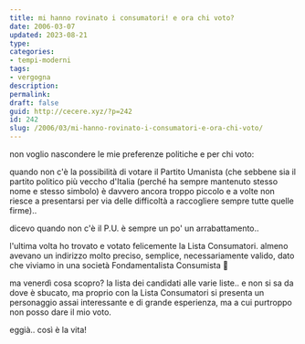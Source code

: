 ```yaml
---
title: mi hanno rovinato i consumatori! e ora chi voto?
date: 2006-03-07
updated: 2023-08-21
type: 
categories:
- tempi-moderni
tags:
- vergogna
description: 
permalink: 
draft: false
guid: http://cecere.xyz/?p=242
id: 242
slug: /2006/03/mi-hanno-rovinato-i-consumatori-e-ora-chi-voto/
---
```


non voglio nascondere le mie preferenze politiche e per chi voto:
  
quando non c'è la possibilità di votare il Partito Umanista (che sebbene sia il partito politico più veccho d'Italia (perché ha sempre mantenuto stesso nome e stesso simbolo) è davvero ancora troppo piccolo e a volte non riesce a presentarsi per via delle difficoltà a raccogliere sempre tutte quelle firme)..
  
dicevo quando non c'è il P.U. è sempre un po' un arrabattamento..
  
l'ultima volta ho trovato e votato felicemente la Lista Consumatori. almeno avevano un indirizzo molto preciso, semplice, necessariamente valido, dato che viviamo in una società Fondamentalista Consumista 🙂

ma venerdì cosa scopro? la lista dei candidati alle varie liste.. e non si sa da dove è sbucato, ma proprio con la Lista Consumatori si presenta un personaggio assai interessante e di grande esperienza, ma a cui purtroppo non posso dare il mio voto.

eggià.. così è la vita!